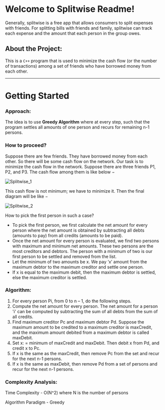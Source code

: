 # Welcome to Splitwise Readme!

Generally, splitwise is a free app that allows consumers to split expenses with friends. For splitting bills with friends and family, splitwise can track each expense and the amount that each person in the group owes.

## About the Project:

This is a ```C++``` program that is used to minimize the cash flow (or the number of transactions) among a set of friends who have borrowed money from each other. 

---

# Getting Started

### Approach:

The idea is to use **Greedy Algorithm** where at every step, such that the program settles all amounts of one person and recurs for remaining n-1 persons. 

### How to proceed?

Suppose there are few friends. They have borrowed money from each other. So there will be some cash flow on the network. Our task is to minimize the cash flow in the network. Suppose there are three friends P1, P2, and P3. The cash flow among them is like below −

![Splitwise_1](https://user-images.githubusercontent.com/53916781/126213504-78531a30-4c13-4b56-9688-88e943b3b638.jpg)

This cash flow is not minimum; we have to minimize it. Then the final diagram will be like −

![Splitwise_2](https://user-images.githubusercontent.com/53916781/126213533-f1f2664a-f217-44dc-be37-6f703cf594f6.jpg)

How to pick the first person in such a case? 
- To pick the first person, we first calculate the net amount for every person where the net amount is obtained by subtracting all debts (amounts to pay) from all credits (amounts to be paid). 
- Once the net amount for every person is evaluated, we find two persons with maximum and minimum net amounts. These two persons are the most creditors and debtors. The person with a minimum of two is our first person to be settled and removed from the list. 
- Let the minimum of two amounts be x. We pay ‘x’ amount from the maximum debtor to the maximum creditor and settle one person. 
- If x is equal to the maximum debit, then the maximum debtor is settled, else the maximum creditor is settled.

### Algorithm:

1. For every person Pi, from 0 to n – 1, do the following steps.
2. Compute the net amount for every person. The net amount for a person 'i' can be computed by subtracting the sum of all debts from the sum of all credits.
3. Find maximum creditor Pc and maximum debtor Pd. Suppose the maximum amount to be credited to a maximum creditor is maxCredit, and the maximum amount debited from a maximum debtor is called maxDebit.
4. Set x: = minimum of maxCredit and maxDebit. Then debit x from Pd, and credit x to Pc.
5. If x is the same as the maxCredit, then remove Pc from the set and recur for the next n-1 persons.
6. If x is the same as maxDebit, then remove Pd from a set of persons and recur for the next n-1 persons.

### Complexity Analysis:

Time Complexity - O(N^2) where N is the number of persons

Algorithm Paradigm - Greedy
